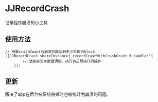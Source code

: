 # JJRecordCrash
记录程序崩溃的小工具


## 使用方法
```
// 参数crashCount为崩溃次数达到多少次执行block
[[JJRecordCrash shareInstance] recordCrashWithCrashCount:3 handle:^{
        // 达到崩溃次数后调用，执行自己想执行的操作
    }];
```

## 更新

解决了app在后台被系统杀掉时也被统计为崩溃的问题。



